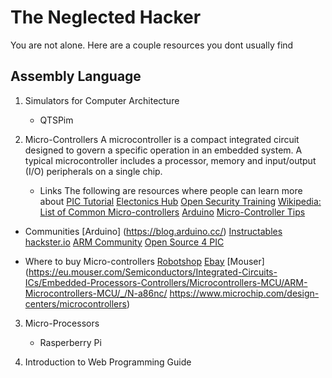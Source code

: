 # The Neglected Hacker
You are not alone. Here are a couple resources you dont usually find

 ## Assembly Language

1.  Simulators for Computer Architecture
    * QTSPim  

2. Micro-Controllers
    A microcontroller is a compact integrated circuit designed to govern a specific operation in an embedded system. A typical microcontroller includes a processor, memory and input/output (I/O) peripherals on a single chip.
   * Links
The following are resources where people can learn more about 
[PIC Tutorial](http://www.pictutorial.net/)
[Electonics Hub](https://www.electronicshub.org/8051-microcontroller-introduction/)
[Open Security Training](http://opensecuritytraining.info/IntroX86.html)
[Wikipedia: List of Common Micro-controllers](https://en.wikipedia.org/wiki/List_of_common_microcontrollers)
[Arduino](https://www.arduino.cc/)
[Micro-Controller Tips](https://www.microcontrollertips.com/)


* Communities
[Arduino] (https://blog.arduino.cc/)
[Instructables](https://www.instructables.com/topics/)
[hackster.io](https://www.hackster.io/)
[ARM Community](https://community.arm.com/)
[Open Source 4 PIC](http://www.opensource4pic.org/content/tags/Application)

* Where to buy Micro-controllers
[Robotshop](https://www.robotshop.com/en/microcontrollers.html)
[Ebay](https://www.ebay.com/bhp/microcontroller)
[Mouser](https://eu.mouser.com/Semiconductors/Integrated-Circuits-ICs/Embedded-Processors-Controllers/Microcontrollers-MCU/ARM-Microcontrollers-MCU/_/N-a86nc/
https://www.microchip.com/design-centers/microcontrollers)


3. Micro-Processors
    * Rasperberry Pi

4. Introduction to Web Programming Guide


